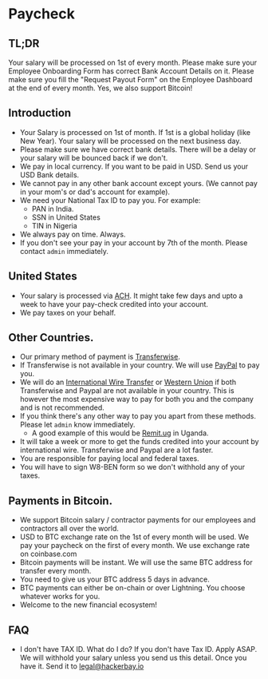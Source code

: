 # Paycheck


## TL;DR

Your salary will be processed on 1st of every month. Please make sure your Employee Onboarding Form has correct Bank Account Details on it. Please make sure you fill the "Request Payout Form" on the Employee Dashboard at the end of every month. Yes, we also support Bitcoin! 

## Introduction

- Your Salary is processed on 1st of month. If 1st is a global holiday (like New Year). Your salary will be processed on the next business day.
- Please make sure we have correct bank details. There will be a delay or your salary will be bounced back if we don't.
- We pay in local currency. If you want to be paid in USD. Send us your USD Bank details. 
- We cannot pay in any other bank account except yours. (We cannot pay in your mom's or dad's account for example).
- We need your National Tax ID to pay you. For example:
  - PAN in India.
  - SSN in United States
  - TIN in Nigeria
- We always pay on time. Always.
- If you don't see your pay in your account by 7th of the month. Please contact `admin` immediately.

## United States

- Your salary is processed via [ACH](https://en.wikipedia.org/wiki/Automated_Clearing_House). It might take few days and upto a week to have your pay-check credited into your account.
- We pay taxes on your behalf.


## Other Countries.

- Our primary method of payment is [Transferwise](https://www.transferwise.com).
- If Transferwise is not available in your country. We will use [PayPal](https://paypal.com) to pay you.
- We will do an [International Wire Transfer](https://www.bankofamerica.com/foreign-exchange/wire-transfer.go) or [Western Union](https://westernunion.com/) if both Transferwise and Paypal are not available in your country. This is however the most expensive way to pay for both you and the company and is not recommended.
- If you think there's any other way to pay you apart from these methods. Please let `admin` know immediately.
  - A good example of this would be [Remit.ug](https://remit.ug) in Uganda.
- It will take a week or more to get the funds credited into your account by international wire. Transferwise and Paypal are a lot faster.
- You are responsible for paying local and federal taxes.
 - You will have to sign W8-BEN form so we don't withhold any of your taxes. 

## Payments in Bitcoin. 
- We support Bitcoin salary / contractor payments for our employees and contractors all over the world. 
- USD to BTC exchange rate on the 1st of every month will be used. We pay your paycheck on the first of every month. We use exchange rate on coinbase.com
- Bitcoin payments will be instant. We will use the same BTC address for transfer every month. 
- You need to give us your BTC address 5 days in advance. 
- BTC payments can either be on-chain or over Lightning. You choose whatever works for you. 
- Welcome to the new financial ecosystem! 

## FAQ

- I don't have TAX ID. What do I do?
  If you don't have Tax ID. Apply ASAP. We will withhold your salary unless you send us this detail. Once you have it. Send it to legal@hackerbay.io 
